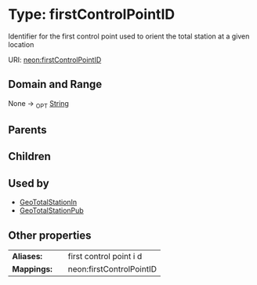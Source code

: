 
# Type: firstControlPointID


Identifier for the first control point used to orient the total station at a given location

URI: [neon:firstControlPointID](https://data.neonscience.org/firstControlPointID)


## Domain and Range

None ->  <sub>OPT</sub> [String](types/String.md)

## Parents


## Children


## Used by

 * [GeoTotalStationIn](GeoTotalStationIn.md)
 * [GeoTotalStationPub](GeoTotalStationPub.md)

## Other properties

|  |  |  |
| --- | --- | --- |
| **Aliases:** | | first control point i d |
| **Mappings:** | | neon:firstControlPointID |

